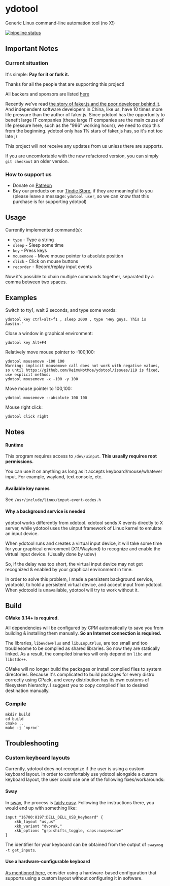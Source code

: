 # ydotool
Generic Linux command-line automation tool (no X!)

[![pipeline status](https://gitlab.com/ReimuNotMoe/ydotool/badges/master/pipeline.svg)](https://gitlab.com/ReimuNotMoe/ydotool/pipelines)

## Important Notes
### Current situation
It's simple: **Pay for it or fork it.**

Thanks for all the people that are supporting this project!

All backers and sponsors are listed [here](https://github.com/TheNeuronProject/BACKERS/blob/main/README.md)

Recently we've read [the story of faker.js and the poor developer behind it](https://github.com/Marak/faker.js/issues/1046). And independent software developers in China, like us, have 10 times more life pressure than the author of faker.js. Since ydotool has the opportunity to benefit large IT companies (these large IT companies are the main cause of life pressure here, such as the "996" working hours), we need to stop this from the beginning. ydotool only has 1% stars of faker.js has, so it's not too late ;)

This project will not receive any updates from us unless there are supports.

If you are uncomfortable with the new refactored version, you can simply `git checkout` an older version.

### How to support us
- Donate on [Patreon](https://www.patreon.com/classicoldsong)
- Buy our products on our [Tindie Store](https://www.tindie.com/stores/sudomaker/), if they are meaningful to you (please leave a message: `ydotool user`, so we can know that this purchase is for supporting ydotool)


## Usage
Currently implemented command(s):
- `type` - Type a string
- `sleep` - Sleep some time
- `key` - Press keys
- `mousemove` - Move mouse pointer to absolute position
- `click` - Click on mouse buttons
- `recorder` - Record/replay input events

Now it's possible to chain multiple commands together, separated by a comma between two spaces.

## Examples
Switch to tty1, wait 2 seconds, and type some words:

    ydotool key ctrl+alt+f1 , sleep 2000 , type 'Hey guys. This is Austin.'

Close a window in graphical environment:

    ydotool key Alt+F4

Relatively move mouse pointer to -100,100:

    ydotool mousemove -100 100    
    Warning: implicit mousemove call does not work with negative values, so until https://github.com/ReimuNotMoe/ydotool/issues/119 is fixed, use explicit method:
    ydotool mousemove -x -100 -y 100

Move mouse pointer to 100,100:

    ydotool mousemove --absolute 100 100

Mouse right click:

    ydotool click right
    
## Notes
#### Runtime
This program requires access to `/dev/uinput`. **This usually requires root permissions.**

You can use it on anything as long as it accepts keyboard/mouse/whatever input. For example, wayland, text console, etc.

#### Available key names
See `/usr/include/linux/input-event-codes.h`

#### Why a background service is needed
ydotool works differently from xdotool. xdotool sends X events directly to X server, while ydotool uses the uinput framework of Linux kernel to emulate an input device.

When ydotool runs and creates a virtual input device, it will take some time for your graphical environment (X11/Wayland) to recognize and enable the virtual input device. (Usually done by udev)

So, if the delay was too short, the virtual input device may not got recognized & enabled by your graphical environment in time.

In order to solve this problem, I made a persistent background service, ydotoold, to hold a persistent virtual device, and accept input from ydotool. When ydotoold is unavailable, ydotool will try to work without it.

## Build
**CMake 3.14+ is required.**

All dependencies will be configured by CPM automatically to save you from building & installing them manually. **So an Internet connection is required.**

The libraries, `libevdevPlus` and `libuInputPlus`, are too small and too troublesome to be complied as shared libraries. So now they are statically linked. As a result, the compiled binaries will only depend on `libc` and `libstdc++`.

CMake will no longer build the packages or install compiled files to system directories. Because it's complicated to build packages for every distro correctly using CPack, and every distribution has its own customs of filesystem hierarchy. I suggest you to copy compiled files to desired destination manually.


### Compile

    mkdir build
    cd build
    cmake ..
    make -j `nproc`


## Troubleshooting
### Custom keyboard layouts
Currently, ydotool does not recognize if the user is using a custom keyboard layout. In order to comfortably use ydotool alongside a custom keyboard layout, the user could use one of the following fixes/workarounds:

#### Sway
In [sway](https://github.com/swaywm/sway), the process is [fairly easy](https://github.com/swaywm/sway/wiki#keyboard-layout). Following the instructions there, you would end up with something like:
```
input "16700:8197:DELL_DELL_USB_Keyboard" {
	xkb_layout "us,us"
	xkb_variant "dvorak,"
	xkb_options "grp:shifts_toggle, caps:swapescape"
}
```
The identifier for your keyboard can be obtained from the output of `swaymsg -t get_inputs`.

#### Use a hardware-configurable keyboard
[As mentioned here](https://github.com/ReimuNotMoe/ydotool/issues/43#issuecomment-605921288), consider using a hardware-based configuration that supports using a custom layout without configuring it in software.
